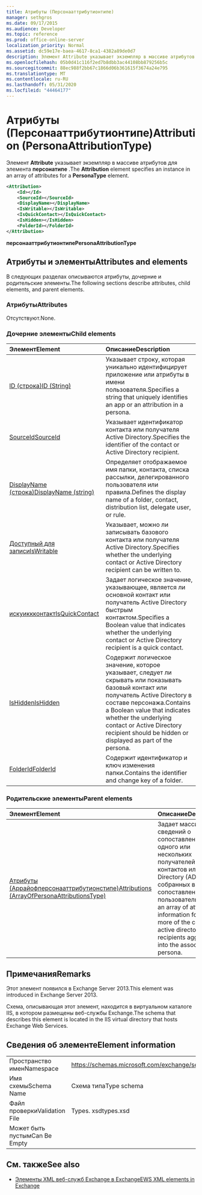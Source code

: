 ```yaml
---
title: Атрибуты (Персонааттрибутионтипе)
manager: sethgros
ms.date: 09/17/2015
ms.audience: Developer
ms.topic: reference
ms.prod: office-online-server
localization_priority: Normal
ms.assetid: dc59e17e-baea-4617-8ca1-4382a89de0d7
description: Элемент Attribute указывает экземпляр в массиве атрибутов для элемента Персонатипе.
ms.openlocfilehash: 05b0d41c116f2ed7b8dbb3ac44108bb879256b5c
ms.sourcegitcommit: 88ec988f2bb67c1866d06b361615f3674a24e795
ms.translationtype: MT
ms.contentlocale: ru-RU
ms.lasthandoff: 05/31/2020
ms.locfileid: "44464177"
---
```

# <a name="attribution-personaattributiontype"></a><span data-ttu-id="a8765-103">Атрибуты (Персонааттрибутионтипе)</span><span class="sxs-lookup"><span data-stu-id="a8765-103">Attribution (PersonaAttributionType)</span></span>

<span data-ttu-id="a8765-104">Элемент **Attribute** указывает экземпляр в массиве атрибутов для элемента **персонатипе** .</span><span class="sxs-lookup"><span data-stu-id="a8765-104">The **Attribution** element specifies an instance in an array of attributes for a **PersonaType** element.</span></span> 
  
```XML
<Attribution>
    <Id></Id>
    <SourceId></SourceId>
    <DisplayName></DisplayName>
    <IsWritable></IsWritable>
    <IsQuickContact></IsQuickContact>
    <IsHidden></IsHidden>
    <FolderId></FolderId>
</Attribution>
```

 <span data-ttu-id="a8765-105">**персонааттрибутионтипе**</span><span class="sxs-lookup"><span data-stu-id="a8765-105">**PersonaAttributionType**</span></span>
## <a name="attributes-and-elements"></a><span data-ttu-id="a8765-106">Атрибуты и элементы</span><span class="sxs-lookup"><span data-stu-id="a8765-106">Attributes and elements</span></span>

<span data-ttu-id="a8765-107">В следующих разделах описываются атрибуты, дочерние и родительские элементы.</span><span class="sxs-lookup"><span data-stu-id="a8765-107">The following sections describe attributes, child elements, and parent elements.</span></span>
  
### <a name="attributes"></a><span data-ttu-id="a8765-108">Атрибуты</span><span class="sxs-lookup"><span data-stu-id="a8765-108">Attributes</span></span>

<span data-ttu-id="a8765-109">Отсутствуют.</span><span class="sxs-lookup"><span data-stu-id="a8765-109">None.</span></span>
  
### <a name="child-elements"></a><span data-ttu-id="a8765-110">Дочерние элементы</span><span class="sxs-lookup"><span data-stu-id="a8765-110">Child elements</span></span>

|<span data-ttu-id="a8765-111">**Элемент**</span><span class="sxs-lookup"><span data-stu-id="a8765-111">**Element**</span></span>|<span data-ttu-id="a8765-112">**Описание**</span><span class="sxs-lookup"><span data-stu-id="a8765-112">**Description**</span></span>|
|:-----|:-----|
|[<span data-ttu-id="a8765-113">ID (строка)</span><span class="sxs-lookup"><span data-stu-id="a8765-113">ID (String)</span></span>](id-string.md) <br/> |<span data-ttu-id="a8765-114">Указывает строку, которая уникально идентифицирует приложение или атрибуты в имени пользователя.</span><span class="sxs-lookup"><span data-stu-id="a8765-114">Specifies a string that uniquely identifies an app or an attribution in a persona.</span></span>  <br/> |
|[<span data-ttu-id="a8765-115">SourceId</span><span class="sxs-lookup"><span data-stu-id="a8765-115">SourceId</span></span>](sourceid.md) <br/> |<span data-ttu-id="a8765-116">Указывает идентификатор контакта или получателя Active Directory.</span><span class="sxs-lookup"><span data-stu-id="a8765-116">Specifies the identifier of the contact or Active Directory recipient.</span></span>  <br/> |
|[<span data-ttu-id="a8765-117">DisplayName (строка)</span><span class="sxs-lookup"><span data-stu-id="a8765-117">DisplayName (string)</span></span>](displayname-string.md) <br/> |<span data-ttu-id="a8765-118">Определяет отображаемое имя папки, контакта, списка рассылки, делегированного пользователя или правила.</span><span class="sxs-lookup"><span data-stu-id="a8765-118">Defines the display name of a folder, contact, distribution list, delegate user, or rule.</span></span>  <br/> |
|[<span data-ttu-id="a8765-119">Доступный для записи</span><span class="sxs-lookup"><span data-stu-id="a8765-119">IsWritable</span></span>](iswritable.md) <br/> |<span data-ttu-id="a8765-120">Указывает, можно ли записывать базового контакта или получателя Active Directory.</span><span class="sxs-lookup"><span data-stu-id="a8765-120">Specifies whether the underlying contact or Active Directory recipient can be written to.</span></span>  <br/> |
|[<span data-ttu-id="a8765-121">искуиккконтакт</span><span class="sxs-lookup"><span data-stu-id="a8765-121">IsQuickContact</span></span>](isquickcontact.md) <br/> |<span data-ttu-id="a8765-122">Задает логическое значение, указывающее, является ли основной контакт или получатель Active Directory быстрым контактом.</span><span class="sxs-lookup"><span data-stu-id="a8765-122">Specifies a Boolean value that indicates whether the underlying contact or Active Directory recipient is a quick contact.</span></span>  <br/> |
|[<span data-ttu-id="a8765-123">IsHidden</span><span class="sxs-lookup"><span data-stu-id="a8765-123">IsHidden</span></span>](ishidden.md) <br/> |<span data-ttu-id="a8765-124">Содержит логическое значение, которое указывает, следует ли скрывать или показывать базовый контакт или получатель Active Directory в составе персонажа.</span><span class="sxs-lookup"><span data-stu-id="a8765-124">Contains a Boolean value that indicates whether the underlying contact or Active Directory recipient should be hidden or displayed as part of the persona.</span></span>  <br/> |
|[<span data-ttu-id="a8765-125">FolderId</span><span class="sxs-lookup"><span data-stu-id="a8765-125">FolderId</span></span>](folderid.md) <br/> |<span data-ttu-id="a8765-126">Содержит идентификатор и ключ изменения папки.</span><span class="sxs-lookup"><span data-stu-id="a8765-126">Contains the identifier and change key of a folder.</span></span>  <br/> |
   
### <a name="parent-elements"></a><span data-ttu-id="a8765-127">Родительские элементы</span><span class="sxs-lookup"><span data-stu-id="a8765-127">Parent elements</span></span>

|<span data-ttu-id="a8765-128">**Элемент**</span><span class="sxs-lookup"><span data-stu-id="a8765-128">**Element**</span></span>|<span data-ttu-id="a8765-129">**Описание**</span><span class="sxs-lookup"><span data-stu-id="a8765-129">**Description**</span></span>|
|:-----|:-----|
|[<span data-ttu-id="a8765-130">Атрибуты (Аррайофперсонааттрибутионстипе)</span><span class="sxs-lookup"><span data-stu-id="a8765-130">Attributions (ArrayOfPersonaAttributionsType)</span></span>](attributions-arrayofpersonaattributionstype.md) <br/> |<span data-ttu-id="a8765-131">Задает массив сведений о сопоставлении для одного или нескольких получателей контактов или Active Directory (AD), собранных в сопоставленный с ним пользователь.</span><span class="sxs-lookup"><span data-stu-id="a8765-131">Specifies an array of attribution information for one or more of the contacts or active directory (AD) recipients aggregated into the associated persona.</span></span>  <br/> |
   
## <a name="remarks"></a><span data-ttu-id="a8765-132">Примечания</span><span class="sxs-lookup"><span data-stu-id="a8765-132">Remarks</span></span>

<span data-ttu-id="a8765-133">Этот элемент появился в Exchange Server 2013.</span><span class="sxs-lookup"><span data-stu-id="a8765-133">This element was introduced in Exchange Server 2013.</span></span>
  
<span data-ttu-id="a8765-134">Схема, описывающая этот элемент, находится в виртуальном каталоге IIS, в котором размещены веб-службы Exchange.</span><span class="sxs-lookup"><span data-stu-id="a8765-134">The schema that describes this element is located in the IIS virtual directory that hosts Exchange Web Services.</span></span>
  
## <a name="element-information"></a><span data-ttu-id="a8765-135">Сведения об элементе</span><span class="sxs-lookup"><span data-stu-id="a8765-135">Element information</span></span>

|||
|:-----|:-----|
|<span data-ttu-id="a8765-136">Пространство имен</span><span class="sxs-lookup"><span data-stu-id="a8765-136">Namespace</span></span>  <br/> |https://schemas.microsoft.com/exchange/services/2006/types  <br/> |
|<span data-ttu-id="a8765-137">Имя схемы</span><span class="sxs-lookup"><span data-stu-id="a8765-137">Schema Name</span></span>  <br/> |<span data-ttu-id="a8765-138">Схема типа</span><span class="sxs-lookup"><span data-stu-id="a8765-138">Type schema</span></span>  <br/> |
|<span data-ttu-id="a8765-139">Файл проверки</span><span class="sxs-lookup"><span data-stu-id="a8765-139">Validation File</span></span>  <br/> |<span data-ttu-id="a8765-140">Types. xsd</span><span class="sxs-lookup"><span data-stu-id="a8765-140">types.xsd</span></span>  <br/> |
|<span data-ttu-id="a8765-141">Может быть пустым</span><span class="sxs-lookup"><span data-stu-id="a8765-141">Can Be Empty</span></span>  <br/> ||
   
## <a name="see-also"></a><span data-ttu-id="a8765-142">См. также</span><span class="sxs-lookup"><span data-stu-id="a8765-142">See also</span></span>

- [<span data-ttu-id="a8765-143">Элементы XML веб-служб Exchange в Exchange</span><span class="sxs-lookup"><span data-stu-id="a8765-143">EWS XML elements in Exchange</span></span>](ews-xml-elements-in-exchange.md)

